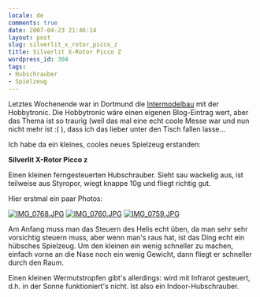 ```yaml
---
locale: de
comments: true
date: 2007-04-23 21:46:14
layout: post
slug: silverlit_x_rotor_picco_z
title: Silverlit X-Rotor Picco Z
wordpress_id: 304
tags:
- Hubschrauber
- Spielzeug
---
```


Letztes Wochenende war in Dortmund die
[Intermodelbau](http://www.westfalenhallen.de/1907.php) mit der Hobbytronic.
Die Hobbytronic wäre einen eigenen Blog-Eintrag wert, aber das Thema ist so
traurig (weil das mal eine echt coole Messe war und nun nicht mehr ist :( ),
dass ich das lieber unter den Tisch fallen lasse...

Ich habe da ein kleines, cooles neues Spielzeug erstanden:

**Silverlit X-Rotor Picco z**

Einen kleinen ferngesteuerten Hubschrauber. Sieht sau wackelig aus, ist
teilweise aus Styropor, wiegt knappe 10g und fliegt richtig gut.

Hier erstmal ein paar Photos:

[![IMG_0768.JPG](http://farm1.static.flickr.com/230/468778645_a6ce4d8bf9_t.jpg)](http://www.flickr.com/photos/wannawork/468778645/)
[![IMG_0760.JPG](http://farm1.static.flickr.com/188/468763166_eedb281e39_t.jpg)](http://www.flickr.com/photos/wannawork/468763166/)
[![IMG_0759.JPG](http://farm1.static.flickr.com/228/468759006_ac1379f5f3_t.jpg)](http://www.flickr.com/photos/wannawork/468759006/)

Am Anfang muss man das Steuern des Helis echt üben, da man sehr sehr vorsichtig
steuern muss, aber wenn man's raus hat, ist das Ding echt ein hübsches
Spielzeug. Um den kleinen ein wenig schneller zu machen, einfach vorne an die
Nase noch ein wenig Gewicht, dann fliegt er schneller durch den Raum.

Einen kleinen Wermutstropfen gibt's allerdings: wird mit Infrarot gesteuert,
d.h. in der Sonne funktioniert's nicht. Ist also ein Indoor-Hubschrauber.

